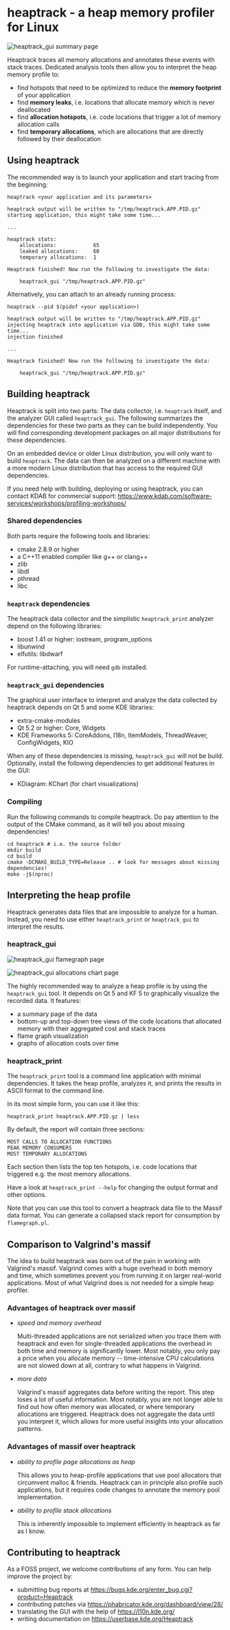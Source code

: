 # heaptrack - a heap memory profiler for Linux

![heaptrack_gui summary page](screenshots/gui_summary.png?raw=true "heaptrack_gui summary page")

Heaptrack traces all memory allocations and annotates these events with stack traces.
Dedicated analysis tools then allow you to interpret the heap memory profile to:

- find hotspots that need to be optimized to reduce the **memory footprint** of your application
- find **memory leaks**, i.e. locations that allocate memory which is never deallocated
- find **allocation hotspots**, i.e. code locations that trigger a lot of memory allocation calls
- find **temporary allocations**, which are allocations that are directly followed by their deallocation

## Using heaptrack

The recommended way is to launch your application and start tracing from the beginning:

    heaptrack <your application and its parameters>

    heaptrack output will be written to "/tmp/heaptrack.APP.PID.gz"
    starting application, this might take some time...

    ...

    heaptrack stats:
        allocations:            65
        leaked allocations:     60
        temporary allocations:  1

    Heaptrack finished! Now run the following to investigate the data:

        heaptrack_gui "/tmp/heaptrack.APP.PID.gz"

Alternatively, you can attach to an already running process:

    heaptrack --pid $(pidof <your application>)

    heaptrack output will be written to "/tmp/heaptrack.APP.PID.gz"
    injecting heaptrack into application via GDB, this might take some time...
    injection finished

    ...

    Heaptrack finished! Now run the following to investigate the data:

        heaptrack_gui "/tmp/heaptrack.APP.PID.gz"

## Building heaptrack

Heaptrack is split into two parts: The data collector, i.e. `heaptrack` itself, and the
analyzer GUI called `heaptrack_gui`. The following summarizes the dependencies for these
two parts as they can be build independently. You will find corresponding development
packages on all major distributions for these dependencies.

On an embedded device or older Linux distribution, you will only want to build `heaptrack`.
The data can then be analyzed on a different machine with a more modern Linux distribution
that has access to the required GUI dependencies.

If you need help with building, deploying or using heaptrack, you can contact KDAB for
commercial support: https://www.kdab.com/software-services/workshops/profiling-workshops/

### Shared dependencies

Both parts require the following tools and libraries:

- cmake 2.8.9 or higher
- a C\+\+11 enabled compiler like g\+\+ or clang\+\+
- zlib
- libdl
- pthread
- libc

### `heaptrack` dependencies

The heaptrack data collector and the simplistic `heaptrack_print` analyzer depend on the
following libraries:

- boost 1.41 or higher: iostream, program_options
- libunwind
- elfutils: libdwarf

For runtime-attaching, you will need `gdb` installed.

### `heaptrack_gui` dependencies

The graphical user interface to interpret and analyze the data collected by heaptrack
depends on Qt 5 and some KDE libraries:

- extra-cmake-modules
- Qt 5.2 or higher: Core, Widgets
- KDE Frameworks 5: CoreAddons, I18n, ItemModels, ThreadWeaver, ConfigWidgets, KIO

When any of these dependencies is missing, `heaptrack_gui` will not be build.
Optionally, install the following dependencies to get additional features in
the GUI:

- KDiagram: KChart (for chart visualizations)

### Compiling

Run the following commands to compile heaptrack. Do pay attention to the output
of the CMake command, as it will tell you about missing dependencies!

    cd heaptrack # i.e. the source folder
    mkdir build
    cd build
    cmake -DCMAKE_BUILD_TYPE=Release .. # look for messages about missing dependencies!
    make -j$(nproc)

## Interpreting the heap profile

Heaptrack generates data files that are impossible to analyze for a human. Instead, you need
to use either `heaptrack_print` or `heaptrack_gui` to interpret the results.

### heaptrack_gui

![heaptrack_gui flamegraph page](screenshots/gui_flamegraph.png?raw=true "heaptrack_gui flamegraph page")

![heaptrack_gui allocations chart page](screenshots/gui_allocations_chart.png?raw=true "heaptrack_gui allocations chart page")

The highly recommended way to analyze a heap profile is by using the `heaptrack_gui` tool.
It depends on Qt 5 and KF 5 to graphically visualize the recorded data. It features:

- a summary page of the data
- bottom-up and top-down tree views of the code locations that allocated memory with
  their aggregated cost and stack traces
- flame graph visualization
- graphs of allocation costs over time

### heaptrack_print

The `heaptrack_print` tool is a command line application with minimal dependencies. It takes
the heap profile, analyzes it, and prints the results in ASCII format to the command line.

In its most simple form, you can use it like this:

    heaptrack_print heaptrack.APP.PID.gz | less

By default, the report will contain three sections:

    MOST CALLS TO ALLOCATION FUNCTIONS
    PEAK MEMORY CONSUMERS
    MOST TEMPORARY ALLOCATIONS

Each section then lists the top ten hotspots, i.e. code locations that triggered e.g.
the most memory allocations.

Have a look at `heaptrack_print --help` for changing the output format and other options.

Note that you can use this tool to convert a heaptrack data file to the Massif data format.
You can generate a collapsed stack report for consumption by `flamegraph.pl`.

## Comparison to Valgrind's massif

The idea to build heaptrack was born out of the pain in working with Valgrind's massif.
Valgrind comes with a huge overhead in both memory and time, which sometimes prevent you
from running it on larger real-world applications. Most of what Valgrind does is not
needed for a simple heap profiler.

### Advantages of heaptrack over massif

- *speed and memory overhead*

  Multi-threaded applications are not serialized when you trace them with heaptrack and
  even for single-threaded applications the overhead in both time and memory is significantly
  lower. Most notably, you only pay a price when you allocate memory -- time-intensive CPU
  calculations are not slowed down at all, contrary to what happens in Valgrind.

- *more data*

  Valgrind's massif aggregates data before writing the report. This step loses a lot of
  useful information. Most notably, you are not longer able to find out how often memory
  was allocated, or where temporary allocations are triggered. Heaptrack does not aggregate the
  data until you interpret it, which allows for more useful insights into your allocation patterns.

### Advantages of massif over heaptrack

- *ability to profile page allocations as heap*

  This allows you to heap-profile applications that use pool allocators that circumvent
  malloc & friends. Heaptrack can in principle also profile such applications, but it
  requires code changes to annotate the memory pool implementation.

- *ability to profile stack allocations*

  This is inherently impossible to implement efficiently in heaptrack as far as I know.

## Contributing to heaptrack

As a FOSS project, we welcome contributions of any form. You can help improve the project by:

- submitting bug reports at https://bugs.kde.org/enter_bug.cgi?product=Heaptrack
- contributing patches via https://phabricator.kde.org/dashboard/view/28/
- translating the GUI with the help of https://l10n.kde.org/
- writing documentation on https://userbase.kde.org/Heaptrack
